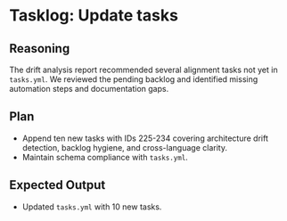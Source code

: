 # Tasklog: Update tasks

## Reasoning
The drift analysis report recommended several alignment tasks not yet in `tasks.yml`.
We reviewed the pending backlog and identified missing automation steps and documentation gaps.

## Plan
- Append ten new tasks with IDs 225-234 covering architecture drift detection, backlog hygiene, and cross-language clarity.
- Maintain schema compliance with `tasks.yml`.

## Expected Output
- Updated `tasks.yml` with 10 new tasks.
